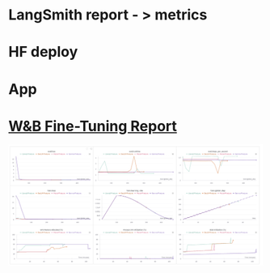 # LangSmith report - > metrics
# HF deploy
# App

# [W&B Fine-Tuning Report](https://wandb.ai/jj-ovalle/7bsqlmaster/reports/-Full-FineTuning-Results-7B-Models--Vmlldzo3MDUzNzgw)
![ft-report](images/fine-tune-report.png)
